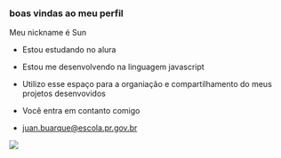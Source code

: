 ### boas vindas ao meu perfil

Meu nickname é Sun

- Estou estudando no alura
- Estou me desenvolvendo na linguagem javascript
- Utilizo esse espaço para a organiação e compartilhamento do meus projetos desenvovidos

- Você entra em contanto comigo

- juan.buarque@escola.pr.gov.br

![](https://tenor.com/h8h8dSKWTGi.gif)
